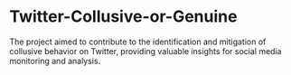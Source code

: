 # Twitter-Collusive-or-Genuine
The project aimed to contribute to the identification and mitigation of collusive behavior on Twitter, providing valuable insights  for social media monitoring and analysis. 
